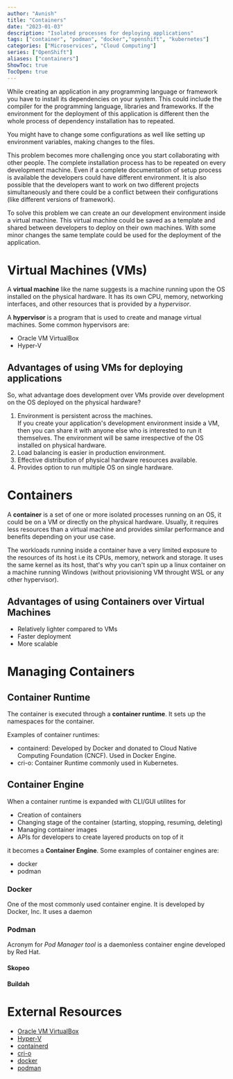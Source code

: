 ```yaml
---
author: "Avnish"
title: "Containers"
date: "2023-01-03"
description: "Isolated processes for deploying applications"
tags: ["container", "podman", "docker","openshift", "kubernetes"]
categories: ["Microservices", "Cloud Computing"]
series: ["OpenShift"]
aliases: ["containers"]
ShowToc: true
TocOpen: true
---
```


While creating an application in any programming language or framework you have to install its dependencies on your system.
This could include the compiler for the programming language, libraries and frameworks. If the environment for the deployment of this application is different then the whole process of dependency installation has to repeated.

You might have to change some configurations as well like setting up environment variables, making changes to the files.

This problem becomes more challenging once you start collaborating with other people. The complete installation process has to be repeated on every development machine. Even if a complete documentation of setup process is available the developers could have different environment. It is also possible that the developers want to work on two different projects simultaneously and there could be a conflict between their configurations (like different versions of framework).

<!-- Problem Statement: Deploying an application, The challenges
It works on my machine. Some xkcd comic strip?
This is called monolith application development.... -->

To solve this problem we can create an our development environment inside a virtual machine.
This virtual machine could be saved as a template and shared between developers to deploy on their own machines.
With some minor changes the same template could be used for the deployment of the application.

# Virtual Machines (VMs)
A **virtual machine** like the name suggests is a machine running upon the OS installed on the physical hardware. It has its own CPU, memory, networking interfaces, and other resources that is provided by a *hypervisor*.

A **hypervisor** is a program that is used to create and manage virtual machines. Some common hypervisors are:
* Oracle VM VirtualBox
* Hyper-V

## Advantages of using VMs for deploying applications
So, what advantage does development over VMs provide over development on the OS deployed on the physical hardware?

1. Environment is persistent across the machines.  
If you create your application's development environment inside a VM, then you can share it with anyone else who is interested to run it themselves.
The environment will be same irrespective of the OS installed on physical hardware.
2. Load balancing is easier in production environment.
3. Effective distribution of physical hardware resources available.
4. Provides option to run multiple OS on single hardware.

# Containers
A **container** is a set of one or more isolated processes running on an OS, it could be on a VM or directly on the physical hardware. Usually, it requires less resources than a virtual machine and provides similar performance and benefits depending on your use case.  
  
The workloads running inside a container have a very limited exposure to the resources of its host i.e its CPUs, memory, network and storage. It uses the same kernel as its host, that's why you can't spin up a linux container on a machine running Windows (without priovisioning VM throught WSL or any other hypervisor).

## Advantages of using Containers over Virtual Machines
* Relatively lighter compared to VMs
* Faster deployment
* More scalable

# Managing Containers
## Container Runtime
The container is executed through a **container runtime**. It sets up the namespaces for the container.

Examples of container runtimes:
* containerd: Developed by Docker and donated to Cloud Native Computing Foundation (CNCF). Used in Docker Engine.
* cri-o: Container Runtime commonly used in Kubernetes.

## Container Engine
When a container runtime is expanded with CLI/GUI utilites for
* Creation of containers
* Changing stage of the container (starting, stopping, resuming, deleting)
* Managing container images
* APIs for developers to create layered products on top of it

it becomes a **Container Engine**. Some examples of container engines are:
* docker
* podman

### Docker
One of the most commonly used container engine. It is developed by Docker, Inc.
It uses a daemon 

### Podman
Acronym for *Pod Manager tool* is a daemonless container engine developed by Red Hat.

#### Skopeo

#### Buildah

# External Resources
* [Oracle VM VirtualBox](https://www.virtualbox.org/)
* [Hyper-V](https://learn.microsoft.com/en-us/virtualization/hyper-v-on-windows/about/)
* [containerd](https://containerd.io/)
* [cri-o](https://cri-o.io/)
* [docker](https://www.docker.com/)
* [podman](https://podman.io/)